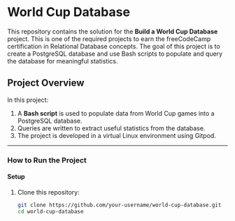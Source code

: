 # World Cup Database

This repository contains the solution for the **Build a World Cup Database** project. This is one of the required projects to earn the freeCodeCamp certification in Relational Database concepts. The goal of this project is to create a PostgreSQL database and use Bash scripts to populate and query the database for meaningful statistics.

## Project Overview

In this project:
1. A **Bash script** is used to populate data from World Cup games into a PostgreSQL database.
2. Queries are written to extract useful statistics from the database.
3. The project is developed in a virtual Linux environment using Gitpod.

---

### How to Run the Project

#### Setup
1. Clone this repository:
   ```bash
   git clone https://github.com/your-username/world-cup-database.git
   cd world-cup-database

